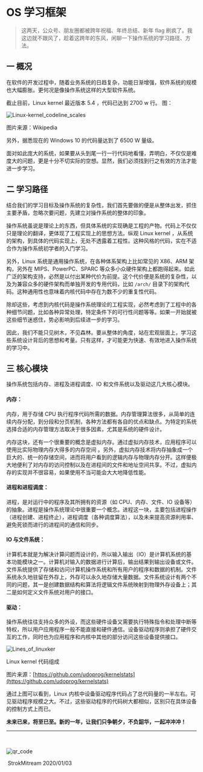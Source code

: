 # OS 学习框架

> 这两天，公众号、朋友圈都被跨年祝福、年终总结、新年 flag 刷疯了。我这边就不跟风了，趁着这跨年的东风，闲聊一下操作系统的学习路径、方法。
> 

## 一 概况

在软件的开发过程中，随着业务系统的日趋复杂，功能日渐增强，软件系统的规模也大幅膨胀。更何况是像操作系统这样的大型软件系统。

截止目前，Linux kernel 最近版本 5.4 ，代码已达到 2700 w 行。
图：

![Linux-kernel_codeline_scales](http://cdn.talkaboutos.top/Linux-kernel_codeline_scales.png)

图片来源：Wikipedia

另外，据悉现在的 Windows 10 的代码量达到了 6500 W 量级。

面对如此庞大的系统，如果要从头到尾一行一行代码地看懂，弄明白，不仅仅是难度大的问题，更是十分不切实际的空想。显然，我们必须找到行之有效的方法才能进一步学习。


## 二 学习路径

结合我们的学习目标及操作系统的复杂性，我们首先要做的便是从整体出发，抓住主要矛盾，忽略次要问题，先建立对操作系统的整体的印象。

操作系统虽说是理论上的东西，但具体系统的实现确是工程的产物。代码上不仅仅只是理论的翻译，更体现了工程实现上的思想方法。纵观 Linux kernel ，从系统的架构，到具体的代码实现上，无处不透露着工程性。这种风格的代码，实在不适合作为操作系统初学者的入门学习。

另外，Linux 系统是通用操作系统，在各种体系架构上比如常见的 X86、ARM 架构，另外在 MIPS、PowerPC、SPARC 等众多小众硬件架构上都跑得起来。如此广泛的架构支持，必然是以付出某种代价为前提。这个代价便是系统的复杂性，以及为兼容众多的硬件架构而单独开发的专用代码，比如 `/arch/` 目录下的架构代码。这种通用性也意味着内核代码中存在为数不少的重复性代码。

除却这些，考虑到内核代码是操作系统理论的工程实现，必然考虑到了工程中的各种细节问题，比如各种异常处理，特定条件下的可行性问题等等。如果一开始就被这些细节迷惑住，势必影响到后续进一步的学习。

因此，我们不能只见树木，不见森林。要从整体的角度，站在宏观层面上，学习这些系统设计背后的思想和考量。只有这样，才可能更为快速、有效地进入操作系统的学习中。


## 三 核心模块

操作系统包括内存、进程及进程调度、IO 和文件系统以及驱动这几大核心模块。


#### 内存：

内存，用于存储 CPU 执行程序代码所需的数据。内存管理算法很多，从简单的连续内存分配，到分段和分页机制，各种方法都有各自的优点和缺点。为特定的系统选择合适的内存管理方法取决于很多因素，尤其是系统的硬件设计。

内存这块，还有一个很重要的概念是虚拟内存。通过虚拟内存技术，应用程序可以使用比实际物理内存大得多的内存空间 。另外，虚拟内存技术将内存抽象成一个巨大的、统一的存储空间，进而将用户看到的逻辑内存与物理内存分开。这样便极大地便利了对内存的访问控制以及在进程间的文件和地址空间共享。不过，虚拟内存的实现并不很容易，如果使用不当可能会大大地降低性能。


#### 进程和进程调度：

进程，是对运行中的程序及其所拥有的资源（如 CPU、内存、文件、IO 设备等）的抽象。进程是操作系统理论中很重要一个概念。进程这一块，主要包括进程操作（进程创建、进程终止），进程调度（各种调度算法），以及未来提高资源利用率、避免死锁而进行的进程间的通信和同步。


#### IO 与文件系统：

计算机本就是为解决计算问题而设计的，所以输入输出（IO）是计算机系统的基本功能模块之一。计算机对输入的数据进行计算后，输出结果到输出设备或文件。
文件系统提供了存储和访问计算机操作系统和所有用户的程序和数据的机制。文件系统永久地驻留在外存上，外存可以永久地存储大量数据。文件系统设计有两个不同的问题，其一是创建数据结构和算法将逻辑文件系统映射到物理外存设备上；其二是如何定义文件系统对用户的接口。

#### 驱动：

操作系统往往支持众多的外设，而这些硬件设备又需要执行特殊指令和处理中断等特权，所以用户应用程序一般不能直接和硬件通信。设备驱动程序则承担了硬件交互的工作，同时也为应用程序和内核中其他的部分访问这些设备提供接口。

![Lines_of_linuxker](http://cdn.talkaboutos.top/Lines_of_linuxker.png)

Linux kernel 代码组成

图片来源：[https://github.com/udoprog/kernelstats](https://github.com/udoprog/kernelstats)


通过上图可以看到，Linux 内核中设备驱动程序代码占了总代码量的一半左右。可见驱动程序规模之大。不过，这些驱动程序的代码树大都相似，区别只在具体设备的控制方式上而已。

**未来已来，将至已至。新的一年，让我们只争朝夕，不负韶华，一起冲冲冲！**



---
<br>

![qr_code](http://cdn.talkaboutos.top/qr_code.png)

 StrokMitream
2020/01/03
